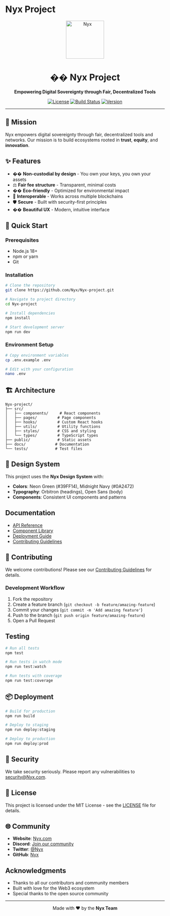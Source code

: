 # Nyx Project

<div align="center">
  <img src="https://Nyx.com/logo-symbol/logo_symbol_256x256.png" alt="Nyx" width="120" height="120">
  <h1>�� Nyx Project</h1>
  <p><strong>Empowering Digital Sovereignty through Fair, Decentralized Tools</strong></p>
  
  [![License](https://img.shields.io/badge/license-MIT-green.svg)](LICENSE)
  [![Build Status](https://img.shields.io/badge/build-passing-brightgreen.svg)]()
  [![Version](https://img.shields.io/badge/version-1.0.0-blue.svg)]()
</div>

---

## 🎯 Mission

Nyx empowers digital sovereignty through fair, decentralized tools and networks. Our mission is to build ecosystems rooted in **trust**, **equity**, and **innovation**.

## ✨ Features

- �� **Non-custodial by design** - You own your keys, you own your assets
- ⚖️ **Fair fee structure** - Transparent, minimal costs
- �� **Eco-friendly** - Optimized for environmental impact
- 🔗 **Interoperable** - Works across multiple blockchains
- 🛡️ **Secure** - Built with security-first principles
- �� **Beautiful UX** - Modern, intuitive interface

## 🚀 Quick Start

### Prerequisites

- Node.js 18+ 
- npm or yarn
- Git

### Installation

```bash
# Clone the repository
git clone https://github.com/Nyx/Nyx-project.git

# Navigate to project directory
cd Nyx-project

# Install dependencies
npm install

# Start development server
npm run dev
```

### Environment Setup

```bash
# Copy environment variables
cp .env.example .env

# Edit with your configuration
nano .env
```

## 🏗️ Architecture

```
Nyx-project/
├── src/
│   ├── components/     # React components
│   ├── pages/         # Page components
│   ├── hooks/         # Custom React hooks
│   ├── utils/         # Utility functions
│   ├── styles/        # CSS and styling
│   └── types/         # TypeScript types
├── public/            # Static assets
├── docs/             # Documentation
└── tests/            # Test files
```

## 🎨 Design System

This project uses the **Nyx Design System** with:

- **Colors**: Neon Green (#39FF14), Midnight Navy (#0A2472)
- **Typography**: Orbitron (headings), Open Sans (body)
- **Components**: Consistent UI components and patterns

##  Documentation

- [API Reference](docs/api.md)
- [Component Library](docs/components.md)
- [Deployment Guide](docs/deployment.md)
- [Contributing Guidelines](CONTRIBUTING.md)

## 🤝 Contributing

We welcome contributions! Please see our [Contributing Guidelines](CONTRIBUTING.md) for details.

### Development Workflow

1. Fork the repository
2. Create a feature branch (`git checkout -b feature/amazing-feature`)
3. Commit your changes (`git commit -m 'Add amazing feature'`)
4. Push to the branch (`git push origin feature/amazing-feature`)
5. Open a Pull Request

##  Testing

```bash
# Run all tests
npm test

# Run tests in watch mode
npm run test:watch

# Run tests with coverage
npm run test:coverage
```

## 📦 Deployment

```bash
# Build for production
npm run build

# Deploy to staging
npm run deploy:staging

# Deploy to production
npm run deploy:prod
```

## 🔐 Security

We take security seriously. Please report any vulnerabilities to [security@Nyx.com](mailto:security@Nyx.com).

## 📄 License

This project is licensed under the MIT License - see the [LICENSE](LICENSE) file for details.

## 🌐 Community

- **Website**: [Nyx.com](https://Nyx.com)
- **Discord**: [Join our community](https://discord.gg/Nyx)
- **Twitter**: [@Nyx](https://twitter.com/Nyx)
- **GitHub**: [Nyx](https://github.com/Nyx)

##  Acknowledgments

- Thanks to all our contributors and community members
- Built with love for the Web3 ecosystem
- Special thanks to the open source community

---

<div align="center">
  <p>Made with ❤️ by the <strong>Nyx Team</strong></p>
  <p><e 
